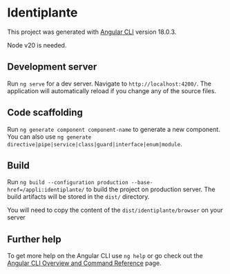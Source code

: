 # Identiplante

This project was generated with [Angular CLI](https://github.com/angular/angular-cli) version 18.0.3.

Node v20 is needed.

## Development server

Run `ng serve` for a dev server. Navigate to `http://localhost:4200/`. The application will automatically reload if you change any of the source files.

## Code scaffolding

Run `ng generate component component-name` to generate a new component. You can also use `ng generate directive|pipe|service|class|guard|interface|enum|module`.

## Build

Run `ng build --configuration production --base-href=/appli:identiplante/` to build the project on production server. The build artifacts will be stored in the `dist/` directory.

You will need to copy the content of the `dist/identiplante/browser` on your server

## Further help

To get more help on the Angular CLI use `ng help` or go check out the [Angular CLI Overview and Command Reference](https://angular.dev/tools/cli) page.
